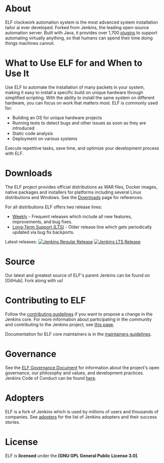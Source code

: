 # About
ELF clockwork automation system is the most advanced system installation tailor ai ever developed.
Forked from Jenkins, the leading open-source automation server. 
Built with Java, it provides over 1,700 [plugins](https://plugins.jenkins.io/) to support automating virtually anything, 
so that humans can spend their time doing things machines cannot.

# What to Use ELF for and When to Use It

Use ELF to automate the installation of many packets in your system, making it easy to install a specific build on unique hardware through simplified scripting. With the ability to install the same system on different hardware, you can focus on work that matters most. ELF is commonly used for:

- Building an OS for unique hardware projects
- Running tests to detect bugs and other issues as soon as they are introduced
- Static code analysis
- Deployment on various systems

Execute repetitive tasks, save time, and optimize your development process with ELF.

# Downloads

The ELF project provides official distributions as WAR files, Docker images, native packages and installers for platforms including several Linux distributions and Windows.
See the [Downloads](https://www.jenkins.io/download) page for references.

For all distributions ELF offers two release lines:

* [Weekly](https://www.jenkins.io/download/weekly/) -
  Frequent releases which include all new features, improvements, and bug fixes.
* [Long-Term Support (LTS)](https://www.jenkins.io/download/lts/) -
  Older release line which gets periodically updated via bug fix backports.

Latest releases:
[![Jenkins Regular Release](https://img.shields.io/endpoint?url=https%3A%2F%2Fwww.jenkins.io%2Fchangelog%2Fbadge.json)](https://jenkins.io/changelog)
[![Jenkins LTS Release](https://img.shields.io/endpoint?url=https%3A%2F%2Fwww.jenkins.io%2Fchangelog-stable%2Fbadge.json)](https://jenkins.io/changelog-stable)


# Source
Our latest and greatest source of ELF's parent Jenkins can be found on [GitHub]. Fork along with us!

# Contributing to ELF

Follow the [contributing guidelines](CONTRIBUTING.md) if you want to propose a change in the Jenkins core.
For more information about participating in the community and contributing to the Jenkins project,
see [this page](https://www.jenkins.io/participate/).

Documentation for ELF core maintainers is in the [maintainers guidelines](docs/MAINTAINERS.adoc).

# Governance

See the [ELF Governance Document](https://www.jenkins.io/project/governance/) for information about the project's open governance, our philosophy and values, and development practices.
Jenkins Code of Conduct can be found [here](https://www.jenkins.io/project/conduct/).

# Adopters

ELF is a fork of Jenkins which is used by millions of users and thousands of companies.
See [adopters](https://www.jenkins.io/project/adopters/) for the list of Jenkins adopters and their success stories.

# License
ELF is **licensed** under the **[GNU GPL General Public License 3.0]**.
